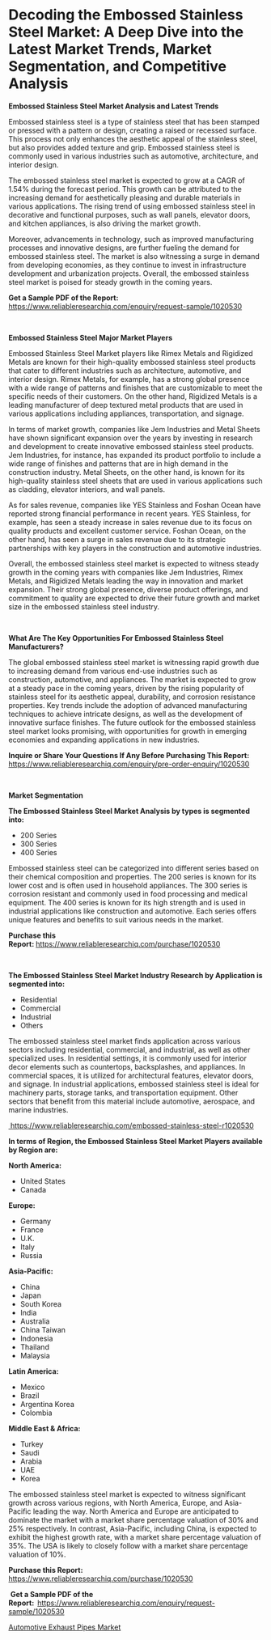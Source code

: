 <p><h1>Decoding the Embossed Stainless Steel Market: A Deep Dive into the Latest Market Trends, Market Segmentation, and Competitive Analysis</h1></p><p><strong>Embossed Stainless Steel Market Analysis and Latest Trends</strong></p>
<p><p>Embossed stainless steel is a type of stainless steel that has been stamped or pressed with a pattern or design, creating a raised or recessed surface. This process not only enhances the aesthetic appeal of the stainless steel, but also provides added texture and grip. Embossed stainless steel is commonly used in various industries such as automotive, architecture, and interior design.</p><p>The embossed stainless steel market is expected to grow at a CAGR of 1.54% during the forecast period. This growth can be attributed to the increasing demand for aesthetically pleasing and durable materials in various applications. The rising trend of using embossed stainless steel in decorative and functional purposes, such as wall panels, elevator doors, and kitchen appliances, is also driving the market growth.</p><p>Moreover, advancements in technology, such as improved manufacturing processes and innovative designs, are further fueling the demand for embossed stainless steel. The market is also witnessing a surge in demand from developing economies, as they continue to invest in infrastructure development and urbanization projects. Overall, the embossed stainless steel market is poised for steady growth in the coming years.</p></p>
<p><strong>Get a Sample PDF of the Report:&nbsp;</strong> <a href="https://www.reliableresearchiq.com/enquiry/request-sample/1020530">https://www.reliableresearchiq.com/enquiry/request-sample/1020530</a></p>
<p>&nbsp;</p>
<p><strong>Embossed Stainless Steel Major Market Players</strong></p>
<p><p>Embossed Stainless Steel Market players like Rimex Metals and Rigidized Metals are known for their high-quality embossed stainless steel products that cater to different industries such as architecture, automotive, and interior design. Rimex Metals, for example, has a strong global presence with a wide range of patterns and finishes that are customizable to meet the specific needs of their customers. On the other hand, Rigidized Metals is a leading manufacturer of deep textured metal products that are used in various applications including appliances, transportation, and signage.</p><p>In terms of market growth, companies like Jem Industries and Metal Sheets have shown significant expansion over the years by investing in research and development to create innovative embossed stainless steel products. Jem Industries, for instance, has expanded its product portfolio to include a wide range of finishes and patterns that are in high demand in the construction industry. Metal Sheets, on the other hand, is known for its high-quality stainless steel sheets that are used in various applications such as cladding, elevator interiors, and wall panels.</p><p>As for sales revenue, companies like YES Stainless and Foshan Ocean have reported strong financial performance in recent years. YES Stainless, for example, has seen a steady increase in sales revenue due to its focus on quality products and excellent customer service. Foshan Ocean, on the other hand, has seen a surge in sales revenue due to its strategic partnerships with key players in the construction and automotive industries.</p><p>Overall, the embossed stainless steel market is expected to witness steady growth in the coming years with companies like Jem Industries, Rimex Metals, and Rigidized Metals leading the way in innovation and market expansion. Their strong global presence, diverse product offerings, and commitment to quality are expected to drive their future growth and market size in the embossed stainless steel industry.</p></p>
<p>&nbsp;</p>
<p><strong>What Are The Key Opportunities For Embossed Stainless Steel Manufacturers?</strong></p>
<p><p>The global embossed stainless steel market is witnessing rapid growth due to increasing demand from various end-use industries such as construction, automotive, and appliances. The market is expected to grow at a steady pace in the coming years, driven by the rising popularity of stainless steel for its aesthetic appeal, durability, and corrosion resistance properties. Key trends include the adoption of advanced manufacturing techniques to achieve intricate designs, as well as the development of innovative surface finishes. The future outlook for the embossed stainless steel market looks promising, with opportunities for growth in emerging economies and expanding applications in new industries.</p></p>
<p><strong>Inquire or Share Your Questions If Any Before Purchasing This Report:</strong> <a href="https://www.reliableresearchiq.com/enquiry/pre-order-enquiry/1020530">https://www.reliableresearchiq.com/enquiry/pre-order-enquiry/1020530</a></p>
<p>&nbsp;</p>
<p><strong>Market Segmentation</strong></p>
<p><strong>The Embossed Stainless Steel Market Analysis by types is segmented into:</strong></p>
<p><ul><li>200 Series</li><li>300 Series</li><li>400 Series</li></ul></p>
<p><p>Embossed stainless steel can be categorized into different series based on their chemical composition and properties. The 200 series is known for its lower cost and is often used in household appliances. The 300 series is corrosion resistant and commonly used in food processing and medical equipment. The 400 series is known for its high strength and is used in industrial applications like construction and automotive. Each series offers unique features and benefits to suit various needs in the market.</p></p>
<p><strong>Purchase this Report:&nbsp;</strong><a href="https://www.reliableresearchiq.com/purchase/1020530">https://www.reliableresearchiq.com/purchase/1020530</a></p>
<p>&nbsp;</p>
<p><strong>The Embossed Stainless Steel Market Industry Research by Application is segmented into:</strong></p>
<p><ul><li>Residential</li><li>Commercial</li><li>Industrial</li><li>Others</li></ul></p>
<p><p>The embossed stainless steel market finds application across various sectors including residential, commercial, and industrial, as well as other specialized uses. In residential settings, it is commonly used for interior decor elements such as countertops, backsplashes, and appliances. In commercial spaces, it is utilized for architectural features, elevator doors, and signage. In industrial applications, embossed stainless steel is ideal for machinery parts, storage tanks, and transportation equipment. Other sectors that benefit from this material include automotive, aerospace, and marine industries.</p></p>
<p><a href="https://www.reliableresearchiq.com/embossed-stainless-steel-r1020530">&nbsp;https://www.reliableresearchiq.com/embossed-stainless-steel-r1020530</a></p>
<p><strong>In terms of Region, the Embossed Stainless Steel Market Players available by Region are:</strong></p>
<p>
    <p> <strong> North America: </strong>
        <ul>
            <li>United States</li>
            <li>Canada</li>
        </ul>
        </p> 
    <p> <strong> Europe: </strong>
        <ul>
            <li>Germany</li>
            <li>France</li>
            <li>U.K.</li>
            <li>Italy</li>
            <li>Russia</li>
        </ul>
        </p> 
    <p> <strong> Asia-Pacific: </strong>
        <ul>
            <li>China</li>
            <li>Japan</li>
            <li>South Korea</li>
            <li>India</li>
            <li>Australia</li>
            <li>China Taiwan</li>
            <li>Indonesia</li>
            <li>Thailand</li>
            <li>Malaysia</li>
        </ul>
        </p> 
    <p> <strong> Latin America: </strong>
        <ul>
            <li>Mexico</li>
            <li>Brazil</li>
            <li>Argentina Korea</li>
            <li>Colombia</li>
        </ul>
        </p> 
    <p> <strong> Middle East & Africa: </strong>
        <ul>
            <li>Turkey</li>
            <li>Saudi</li>
            <li>Arabia</li>
            <li>UAE</li>
            <li>Korea</li>
        </ul>
    </p>
    </p>
<p><p>The embossed stainless steel market is expected to witness significant growth across various regions, with North America, Europe, and Asia-Pacific leading the way. North America and Europe are anticipated to dominate the market with a market share percentage valuation of 30% and 25% respectively. In contrast, Asia-Pacific, including China, is expected to exhibit the highest growth rate, with a market share percentage valuation of 35%. The USA is likely to closely follow with a market share percentage valuation of 10%.</p></p>
<p><strong>Purchase this Report: </strong><a href="https://www.reliableresearchiq.com/purchase/1020530">https://www.reliableresearchiq.com/purchase/1020530</a></p>
<p>&nbsp;<strong>Get a Sample PDF of the Report:&nbsp;&nbsp;</strong><a href="https://www.reliableresearchiq.com/enquiry/request-sample/1020530">https://www.reliableresearchiq.com/enquiry/request-sample/1020530</a></p>
<p><strong></strong></p>
<p><p><a href="https://view.publitas.com/reportprime-1/global-automotive-exhaust-pipes-market-trends-insights-into-growth-opportunities-and-challenges-forecasted-from-2024-to-2031/">Automotive Exhaust Pipes Market</a></p></p>
